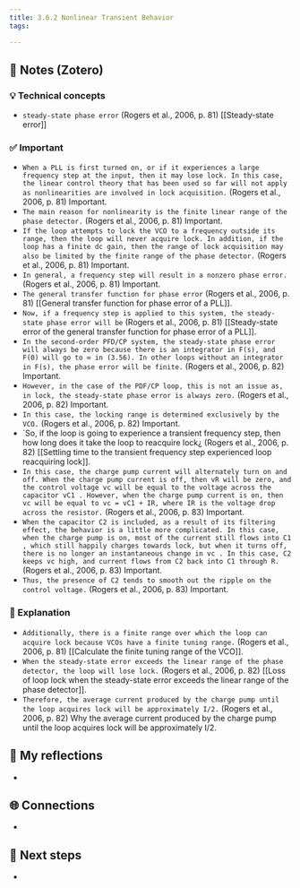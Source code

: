 ```yaml
---
title: 3.6.2 Nonlinear Transient Behavior
tags:

---
```


## 🔗 Notes (Zotero)
### 💡 Technical concepts
- `steady-state phase error` (Rogers et al., 2006, p. 81)
	[[Steady-state error]]

### ✅️ Important
- `When a PLL is first turned on, or if it experiences a large frequency step at the input, then it may lose lock. In this case, the linear control theory that has been used so far will not apply as nonlinearities are involved in lock acquisition.` (Rogers et al., 2006, p. 81) Important.
- `The main reason for nonlinearity is the finite linear range of the phase detector.` (Rogers et al., 2006, p. 81) Important.
- `If the loop attempts to lock the VCO to a frequency outside its range, then the loop will never acquire lock. In addition, if the loop has a finite dc gain, then the range of lock acquisition may also be limited by the finite range of the phase detector.` (Rogers et al., 2006, p. 81) Important.
- `In general, a frequency step will result in a nonzero phase error.` (Rogers et al., 2006, p. 81) Important.
- `The general transfer function for phase error` (Rogers et al., 2006, p. 81)
	[[General transfer function for phase error of a PLL]].
- `Now, if a frequency step is applied to this system, the steady-state phase error will be` (Rogers et al., 2006, p. 81)
	[[Steady-state error of the general transfer function for phase error of a PLL]].
- `In the second-order PFD/CP system, the steady-state phase error will always be zero because there is an integrator in F(s), and F(0) will go to ∞ in (3.56). In other loops without an integrator in F(s), the phase error will be finite.` (Rogers et al., 2006, p. 82) Important.
- `However, in the case of the PDF/CP loop, this is not an issue as, in lock, the steady-state phase error is always zero.` (Rogers et al., 2006, p. 82) Important.
- `In this case, the locking range is determined exclusively by the VCO.` (Rogers et al., 2006, p. 82) Important.
- `So, if the loop is going to experience a transient frequency step, then how long does it take the loop to reacquire lock¿ (Rogers et al., 2006, p. 82)
	[[Settling time to the transient frequency step experienced loop reacquiring lock]].
- `In this case, the charge pump current will alternately turn on and off. When the charge pump current is off, then vR will be zero, and the control voltage vc will be equal to the voltage across the capacitor vC1 . However, when the charge pump current is on, then vc will be equal to vc = vC1 + IR, where IR is the voltage drop across the resistor.` (Rogers et al., 2006, p. 83) Important.
- `When the capacitor C2 is included, as a result of its filtering effect, the behavior is a little more complicated. In this case, when the charge pump is on, most of the current still flows into C1 , which still happily charges towards lock, but when it turns off, there is no longer an instantaneous change in vc . In this case, C2 keeps vc high, and current flows from C2 back into C1 through R.` (Rogers et al., 2006, p. 83) Important.
- `Thus, the presence of C2 tends to smooth out the ripple on the control voltage.` (Rogers et al., 2006, p. 83) Important.

### ️🔶 Explanation
- `Additionally, there is a finite range over which the loop can acquire lock because VCOs have a finite tuning range.` (Rogers et al., 2006, p. 81)
	[[Calculate the finite tuning range of the VCO]].
- `When the steady-state error exceeds the linear range of the phase detector, the loop will lose lock.` (Rogers et al., 2006, p. 82)
	[[Loss of loop lock when the steady-state error exceeds the linear range of the phase detector]].
- `Therefore, the average current produced by the charge pump until the loop acquires lock will be approximately I/2.` (Rogers et al., 2006, p. 82)
	Why the average current produced by the charge pump until the loop acquires lock will be approximately I/2.

## 📝 My reflections
- 

## 🌐 Connections
- 

## 🧭 Next steps
- 

 